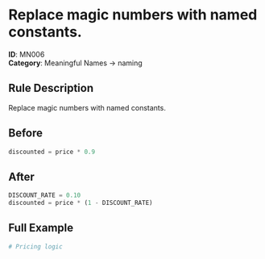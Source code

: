 # Replace magic numbers with named constants.

**ID**: MN006  
**Category**: Meaningful Names → naming

## Rule Description
Replace magic numbers with named constants.

## Before
```python
discounted = price * 0.9
```

## After  
```python
DISCOUNT_RATE = 0.10
discounted = price * (1 - DISCOUNT_RATE)
```

## Full Example
```python
# Pricing logic
```
